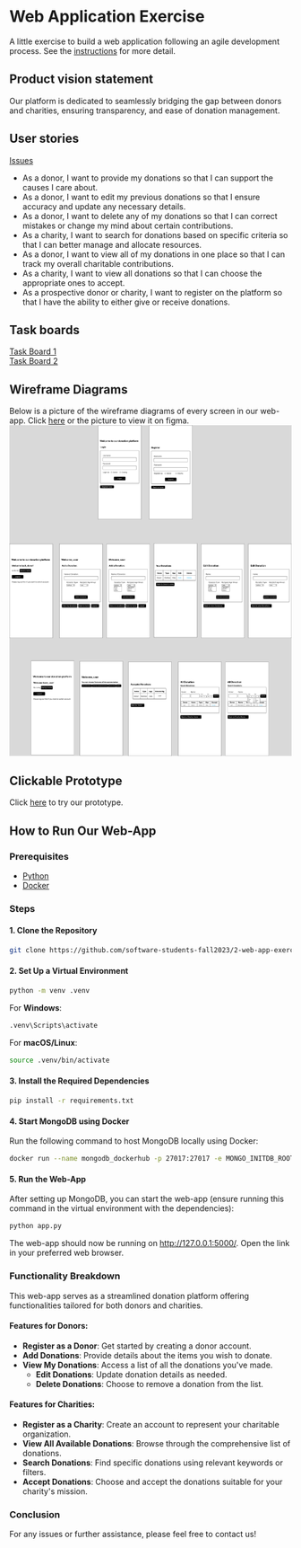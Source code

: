 # Web Application Exercise

A little exercise to build a web application following an agile development process. See the [instructions](instructions.md) for more detail.

## Product vision statement

Our platform is dedicated to seamlessly bridging the gap between donors and charities, ensuring transparency, and ease of donation management.

## User stories
[Issues](https://github.com/software-students-fall2023/2-web-app-exercise-isomorphism/issues)
- As a donor, I want to provide my donations so that I can support the causes I care about.
- As a donor, I want to edit my previous donations so that I ensure accuracy and update any necessary details.
- As a donor, I want to delete any of my donations so that I can correct mistakes or change my mind about certain contributions.
- As a charity, I want to search for donations based on specific criteria so that I can better manage and allocate resources.
- As a donor, I want to view all of my donations in one place so that I can track my overall charitable contributions.
- As a charity, I want to view all donations so that I can choose the appropriate ones to accept.
- As a prospective donor or charity, I want to register on the platform so that I have the ability to either give or receive donations.

## Task boards

[Task Board 1](https://github.com/orgs/software-students-fall2023/projects/1)  
[Task Board 2](https://github.com/orgs/software-students-fall2023/projects/50)

## Wireframe Diagrams

Below is a picture of the wireframe diagrams of every screen in our web-app. Click <a href="https://www.figma.com/file/a4po86jb2PVBINnBHGJK7E/Web-app-Wireframe?type=design&node-id=0%3A1&mode=design&t=j8l7ER7pJAsmRHWe-1">here</a> or the picture to view it on figma.
<a href="https://www.figma.com/file/a4po86jb2PVBINnBHGJK7E/Web-app-Wireframe?type=design&node-id=0%3A1&mode=design&t=j8l7ER7pJAsmRHWe-1"><img src="./Source/Web-app Wireframe.png" alt="Wireframe Diagrams"></a>

## Clickable Prototype
Click <a href="https://www.figma.com/proto/v0R17h3kCdhe4WRDq79qus/Web-app-prototype?type=design&t=ImL5yvzxmWl4lq9I-1&scaling=scale-down&page-id=0%3A1&starting-point-node-id=13%3A2&node-id=13-2&mode=design">here</a> to try our prototype.

## How to Run Our Web-App

### Prerequisites

- [Python](https://www.python.org/downloads/)
- [Docker](https://www.docker.com/products/docker-desktop)

### Steps

#### 1. Clone the Repository

```bash
git clone https://github.com/software-students-fall2023/2-web-app-exercise-isomorphism
```

#### 2. Set Up a Virtual Environment

```bash
python -m venv .venv
```

For **Windows**:

```bash
.venv\Scripts\activate
```

For **macOS/Linux**:

```bash
source .venv/bin/activate
```

#### 3. Install the Required Dependencies

```bash
pip install -r requirements.txt
```

#### 4. Start MongoDB using Docker

Run the following command to host MongoDB locally using Docker:

```bash
docker run --name mongodb_dockerhub -p 27017:27017 -e MONGO_INITDB_ROOT_USERNAME=admin -e MONGO_INITDB_ROOT_PASSWORD=secret -d mongo:latest
```

#### 5. Run the Web-App

After setting up MongoDB, you can start the web-app (ensure running this command in the virtual environment with the dependencies):

```bash
python app.py
```

The web-app should now be running on http://127.0.0.1:5000/. Open the link in your preferred web browser.

### Functionality Breakdown

This web-app serves as a streamlined donation platform offering functionalities tailored for both donors and charities. 

#### Features for Donors:

- **Register as a Donor**: Get started by creating a donor account.
- **Add Donations**: Provide details about the items you wish to donate.
- **View My Donations**: Access a list of all the donations you've made.
  - **Edit Donations**: Update donation details as needed.
  - **Delete Donations**: Choose to remove a donation from the list.

#### Features for Charities:

- **Register as a Charity**: Create an account to represent your charitable organization.
- **View All Available Donations**: Browse through the comprehensive list of donations.
- **Search Donations**: Find specific donations using relevant keywords or filters.
- **Accept Donations**: Choose and accept the donations suitable for your charity's mission.

### Conclusion
For any issues or further assistance, please feel free to contact us!
